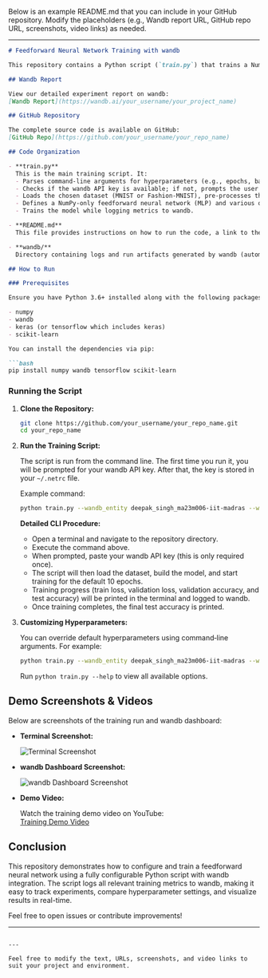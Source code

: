 Below is an example README.md that you can include in your GitHub repository. Modify the placeholders (e.g., Wandb report URL, GitHub repo URL, screenshots, video links) as needed.

---

```markdown
# Feedforward Neural Network Training with wandb

This repository contains a Python script (`train.py`) that trains a NumPy‑only feedforward neural network on MNIST or Fashion‑MNIST. The code supports various optimizers and hyperparameters, logs training and evaluation metrics to Weights & Biases (wandb), and is configurable via command‑line arguments.

## Wandb Report

View our detailed experiment report on wandb:  
[Wandb Report](https://wandb.ai/your_username/your_project_name)

## GitHub Repository

The complete source code is available on GitHub:  
[GitHub Repo](https://github.com/your_username/your_repo_name)

## Code Organization

- **train.py**  
  This is the main training script. It:
  - Parses command‑line arguments for hyperparameters (e.g., epochs, batch size, loss, optimizer, learning rate, etc.).
  - Checks if the wandb API key is available; if not, prompts the user to enter it.
  - Loads the chosen dataset (MNIST or Fashion‑MNIST), pre-processes the data, and splits it into training, validation, and test sets.
  - Defines a NumPy‑only feedforward neural network (MLP) and various optimizer classes (SGD, Momentum, Nesterov, RMSProp, Adam, Nadam).
  - Trains the model while logging metrics to wandb.

- **README.md**  
  This file provides instructions on how to run the code, a link to the wandb report, and links to screenshots and demo videos.

- **wandb/**  
  Directory containing logs and run artifacts generated by wandb (automatically created).

## How to Run

### Prerequisites

Ensure you have Python 3.6+ installed along with the following packages:

- numpy
- wandb
- keras (or tensorflow which includes keras)
- scikit-learn

You can install the dependencies via pip:

```bash
pip install numpy wandb tensorflow scikit-learn
```

### Running the Script

1. **Clone the Repository:**

   ```bash
   git clone https://github.com/your_username/your_repo_name.git
   cd your_repo_name
   ```

2. **Run the Training Script:**

   The script is run from the command line. The first time you run it, you will be prompted for your wandb API key. After that, the key is stored in your `~/.netrc` file.

   Example command:

   ```bash
   python train.py --wandb_entity deepak_singh_ma23m006-iit-madras --wandb_project myprojectname
   ```

   **Detailed CLI Procedure:**

   - Open a terminal and navigate to the repository directory.
   - Execute the command above.
   - When prompted, paste your wandb API key (this is only required once).
   - The script will then load the dataset, build the model, and start training for the default 10 epochs.
   - Training progress (train loss, validation loss, validation accuracy, and test accuracy) will be printed in the terminal and logged to wandb.
   - Once training completes, the final test accuracy is printed.

3. **Customizing Hyperparameters:**

   You can override default hyperparameters using command‑line arguments. For example:

   ```bash
   python train.py --wandb_entity deepak_singh_ma23m006-iit-madras --wandb_project myprojectname --dataset mnist --epochs 20 --batch_size 32 --loss cross_entropy --optimizer adam --learning_rate 0.001 --num_layers 4 --hidden_size 128 --activation ReLU
   ```

   Run `python train.py --help` to view all available options.

## Demo Screenshots & Videos

Below are screenshots of the training run and wandb dashboard:

- **Terminal Screenshot:**

  ![Terminal Screenshot](https://github.com/your_username/your_repo_name/blob/main/screenshots/terminal.png)

- **wandb Dashboard Screenshot:**

  ![wandb Dashboard Screenshot](https://github.com/your_username/your_repo_name/blob/main/screenshots/wandb_dashboard.png)

- **Demo Video:**

  Watch the training demo video on YouTube:  
  [Training Demo Video](https://www.youtube.com/watch?v=your_video_id)

## Conclusion

This repository demonstrates how to configure and train a feedforward neural network using a fully configurable Python script with wandb integration. The script logs all relevant training metrics to wandb, making it easy to track experiments, compare hyperparameter settings, and visualize results in real-time.

Feel free to open issues or contribute improvements!

---

```

---

Feel free to modify the text, URLs, screenshots, and video links to suit your project and environment.